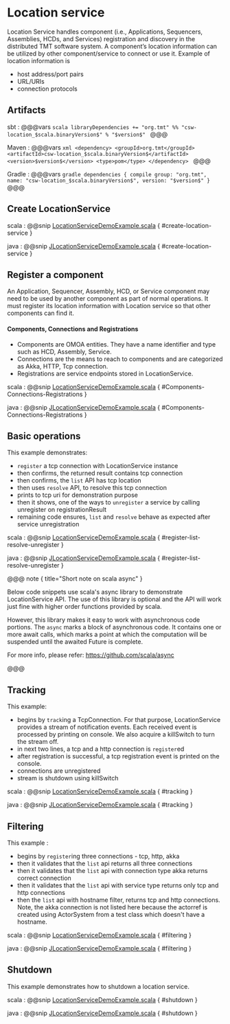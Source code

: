 # Location service

Location Service handles component (i.e., Applications, Sequencers, Assemblies, HCDs, and Services) registration and discovery in the distributed TMT software system. A component’s location information can be utilized by other component/service to connect or use it. Example of location information is
 
* host address/port pairs
* URL/URIs
* connection protocols

## Artifacts

sbt
:   @@@vars
    ```scala
    libraryDependencies += "org.tmt" %% "csw-location_$scala.binaryVersion$" % "$version$"
    ```
    @@@

Maven
:   @@@vars
    ```xml
    <dependency>
     <groupId>org.tmt</groupId>
     <artifactId>csw-location_$scala.binaryVersion$</artifactId>
     <version>$version$</version>
     <type>pom</type>
    </dependency>
    ```
    @@@

Gradle
:   @@@vars
    ```gradle
    dependencies {
      compile group: "org.tmt", name: "csw-location_$scala.binaryVersion$", version: "$version$"
    }
    ```
    @@@

## Create LocationService

scala
:   @@snip [LocationServiceDemoExample.scala](../../../csw-location/src/test/scala/csw/services/location/scaladsl/demo/LocationServiceDemoExample.scala) { #create-location-service }

java
:   @@snip [JLocationServiceDemoExample.scala](../../../csw-location/src/test/java/csw/services/location/javadsl/demo/JLocationServiceDemoExample.java) { #create-location-service }


## Register a component

An Application, Sequencer, Assembly, HCD, or Service component may need to be used by another component as part of normal operations. It must register its location information with Location service so that other components can find it.

#### Components, Connections and Registrations

* Components are OMOA entities. They have a name identifier and type such as HCD, Assembly, Service.   
* Connections are the means to reach to components and are categorized as Akka, HTTP, Tcp connection.
* Registrations are service endpoints stored in LocationService.

scala
:   @@snip [LocationServiceDemoExample.scala](../../../csw-location/src/test/scala/csw/services/location/scaladsl/demo/LocationServiceDemoExample.scala) { #Components-Connections-Registrations }

java
:   @@snip [JLocationServiceDemoExample.scala](../../../csw-location/src/test/java/csw/services/location/javadsl/demo/JLocationServiceDemoExample.java) { #Components-Connections-Registrations }


## Basic operations

This example demonstrates:

* `register` a tcp connection with LocationService instance
* then confirms, the returned result contains tcp connection
* then confirms, the `list` API has tcp location
* then uses `resolve` API, to resolve this tcp connection
* prints to tcp uri for demonstration purpose
* then it shows, one of the ways to `unregister` a service by calling unregister on registrationResult
* remaining code ensures, `list` and `resolve` behave as expected after service unregistration

scala
:   @@snip [LocationServiceDemoExample.scala](../../../csw-location/src/test/scala/csw/services/location/scaladsl/demo/LocationServiceDemoExample.scala) { #register-list-resolve-unregister }

java
:   @@snip [JLocationServiceDemoExample.scala](../../../csw-location/src/test/java/csw/services/location/javadsl/demo/JLocationServiceDemoExample.java) { #register-list-resolve-unregister }


@@@ note { title="Short note on scala async" }

Below code snippets use scala's async library to demonstrate LocationService API. The use of this library is optional and the API will work just fine with higher order functions provided by scala. 

However, this library makes it easy to work with asynchronous code portions. The `async` marks a block of asynchronous code. It contains one or more await calls, which marks a point at which the computation will be suspended until the awaited Future is complete.

For more info, please refer: https://github.com/scala/async

@@@

## Tracking

This example:

* begins by `track`ing a TcpConnection. For that purpose, LocationService provides a stream of notification events. Each received event is processed by printing on console. We also acquire a  killSwitch to turn the stream off.
* in next two lines, a tcp and a http connection is `register`ed
* after registration is successful, a tcp registration event is printed on the console.
* connections are unregistered
* stream is shutdown using killSwitch

scala
:   @@snip [LocationServiceDemoExample.scala](../../../csw-location/src/test/scala/csw/services/location/scaladsl/demo/LocationServiceDemoExample.scala) { #tracking }

java
:   @@snip [JLocationServiceDemoExample.scala](../../../csw-location/src/test/java/csw/services/location/javadsl/demo/JLocationServiceDemoExample.java) { #tracking }

## Filtering

This example :

* begins by `register`ing three connections - tcp, http, akka
* then it validates that the `list` api returns all three connections
* then it validates that the `list` api with connection type akka returns correct connection
* then it validates that the `list` api with service type returns only tcp and http connections
* then the `list` api with hostname filter, returns tcp and http connections. Note, the akka connection is not listed here because the actorref is created using ActorSystem from a test class which doesn't have a hostname. 

scala
:   @@snip [LocationServiceDemoExample.scala](../../../csw-location/src/test/scala/csw/services/location/scaladsl/demo/LocationServiceDemoExample.scala) { #filtering }

java
:   @@snip [JLocationServiceDemoExample.scala](../../../csw-location/src/test/java/csw/services/location/javadsl/demo/JLocationServiceDemoExample.java) { #filtering }


## Shutdown

This example demonstrates how to shutdown a location service. 

scala
:   @@snip [LocationServiceDemoExample.scala](../../../csw-location/src/test/scala/csw/services/location/scaladsl/demo/LocationServiceDemoExample.scala) { #shutdown }

java
:   @@snip [JLocationServiceDemoExample.scala](../../../csw-location/src/test/java/csw/services/location/javadsl/demo/JLocationServiceDemoExample.java) { #shutdown }

